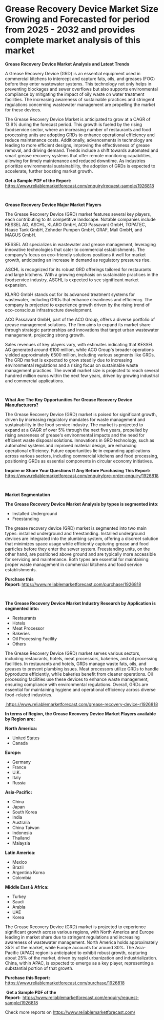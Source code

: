 <p><h1>Grease Recovery Device Market Size Growing and Forecasted for period from 2025 - 2032 and provides complete market analysis of this market</h1></p><p><strong>Grease Recovery Device Market Analysis and Latest Trends</strong></p>
<p><p>A Grease Recovery Device (GRD) is an essential equipment used in commercial kitchens to intercept and capture fats, oils, and greases (FOG) before they enter wastewater systems. This technology not only helps in preventing blockages and sewer overflows but also supports environmental compliance by mitigating the impact of oily waste on water treatment facilities. The increasing awareness of sustainable practices and stringent regulations concerning wastewater management are propelling the market for these devices.</p><p>The Grease Recovery Device Market is anticipated to grow at a CAGR of 13.9% during the forecast period. This growth is fueled by the rising foodservice sector, where an increasing number of restaurants and food processing units are adopting GRDs to enhance operational efficiency and reduce maintenance costs. Additionally, advancements in technology are leading to more efficient designs, improving the effectiveness of grease removal, and driving demand. Trends include a shift towards automated and smart grease recovery systems that offer remote monitoring capabilities, allowing for timely maintenance and reduced downtime. As industries prioritize environmental sustainability, the adoption of GRDs is expected to accelerate, further boosting market growth.</p></p>
<p><strong>Get a Sample PDF of the Report:&nbsp;</strong> <a href="https://www.reliablemarketforecast.com/enquiry/request-sample/1926818?utm_campaign=2781&utm_medium=2&utm_source=Github&utm_content=ia&utm_term=28032025&utm_id=grease-recovery-device">https://www.reliablemarketforecast.com/enquiry/request-sample/1926818</a></p>
<p>&nbsp;</p>
<p><strong>Grease Recovery Device Major Market Players</strong></p>
<p><p>The Grease Recovery Device (GRD) market features several key players, each contributing to its competitive landscape. Notable companies include KESSEL AG, ASCHL, KLARO GmbH, ACO Passavant GmbH, TOPATEC, Haase Tank GmbH, Zehnder Pumpen GmbH, GRAF, Mall GmbH, and MAGUS GmbH.</p><p>KESSEL AG specializes in wastewater and grease management, leveraging innovative technologies that cater to commercial establishments. The company's focus on eco-friendly solutions positions it well for market growth, anticipating an increase in demand as regulatory pressures rise.</p><p>ASCHL is recognized for its robust GRD offerings tailored for restaurants and large kitchens. With a growing emphasis on sustainable practices in the foodservice industry, ASCHL is expected to see significant market expansion. </p><p>KLARO GmbH stands out for its advanced treatment systems for wastewater, including GRDs that enhance cleanliness and efficiency. The company is projected to experience growth driven by the rising trend of eco-conscious infrastructure development.</p><p>ACO Passavant GmbH, part of the ACO Group, offers a diverse portfolio of grease management solutions. The firm aims to expand its market share through strategic partnerships and innovations that target urban wastewater management, projecting strong growth.</p><p>Sales revenues of key players vary, with estimates indicating that KESSEL AG generated around €100 million, while ACO Group's broader operations yielded approximately €500 million, including various segments like GRDs. The GRD market is expected to grow steadily due to increasing environmental regulations and a rising focus on sustainable waste management practices. The overall market size is projected to reach several hundred million euros within the next few years, driven by growing industrial and commercial applications.</p></p>
<p>&nbsp;</p>
<p><strong>What Are The Key Opportunities For Grease Recovery Device Manufacturers?</strong></p>
<p><p>The Grease Recovery Device (GRD) market is poised for significant growth, driven by increasing regulatory mandates for waste management and sustainability in the food service industry. The market is projected to expand at a CAGR of over 5% through the next five years, propelled by rising awareness of grease's environmental impacts and the need for efficient waste disposal solutions. Innovations in GRD technology, such as automated systems and improved material design, are enhancing operational efficiency. Future opportunities lie in expanding applications across various sectors, including commercial kitchens and food processing, positioning GRDs as essential components in circular economy initiatives.</p></p>
<p><strong>Inquire or Share Your Questions If Any Before Purchasing This Report:</strong> <a href="https://www.reliablemarketforecast.com/enquiry/pre-order-enquiry/1926818?utm_campaign=2781&utm_medium=2&utm_source=Github&utm_content=ia&utm_term=28032025&utm_id=grease-recovery-device">https://www.reliablemarketforecast.com/enquiry/pre-order-enquiry/1926818</a></p>
<p>&nbsp;</p>
<p><strong>Market Segmentation</strong></p>
<p><strong>The Grease Recovery Device Market Analysis by types is segmented into:</strong></p>
<p><ul><li>Installed Underground</li><li>Freestanding</li></ul></p>
<p><p>The grease recovery device (GRD) market is segmented into two main types: installed underground and freestanding. Installed underground devices are integrated into the plumbing system, offering a discreet solution that minimizes space usage while efficiently capturing grease and food particles before they enter the sewer system. Freestanding units, on the other hand, are positioned above ground and are typically more accessible for servicing and maintenance. Both types are essential for maintaining proper waste management in commercial kitchens and food service establishments.</p></p>
<p><strong>Purchase this Report:&nbsp;</strong><a href="https://www.reliablemarketforecast.com/purchase/1926818?utm_campaign=2781&utm_medium=2&utm_source=Github&utm_content=ia&utm_term=28032025&utm_id=grease-recovery-device">https://www.reliablemarketforecast.com/purchase/1926818</a></p>
<p>&nbsp;</p>
<p><strong>The Grease Recovery Device Market Industry Research by Application is segmented into:</strong></p>
<p><ul><li>Restaurants</li><li>Hotels</li><li>Meat Processor</li><li>Bakeries</li><li>Oil Processing Facility</li><li>Others</li></ul></p>
<p><p>The Grease Recovery Device (GRD) market serves various sectors, including restaurants, hotels, meat processors, bakeries, and oil processing facilities. In restaurants and hotels, GRDs manage waste fats, oils, and greases to prevent plumbing issues. Meat processors utilize GRDs to handle byproducts efficiently, while bakeries benefit from cleaner operations. Oil processing facilities use these devices to enhance waste management, ensuring compliance with environmental regulations. Overall, GRDs are essential for maintaining hygiene and operational efficiency across diverse food-related industries.</p></p>
<p><a href="https://www.reliablemarketforecast.com/grease-recovery-device-r1926818?utm_campaign=2781&utm_medium=2&utm_source=Github&utm_content=ia&utm_term=28032025&utm_id=grease-recovery-device">&nbsp;https://www.reliablemarketforecast.com/grease-recovery-device-r1926818</a></p>
<p><strong>In terms of Region, the Grease Recovery Device Market Players available by Region are:</strong></p>
<p>
    <p> <strong> North America: </strong>
        <ul>
            <li>United States</li>
            <li>Canada</li>
        </ul>
        </p> 
    <p> <strong> Europe: </strong>
        <ul>
            <li>Germany</li>
            <li>France</li>
            <li>U.K.</li>
            <li>Italy</li>
            <li>Russia</li>
        </ul>
        </p> 
    <p> <strong> Asia-Pacific: </strong>
        <ul>
            <li>China</li>
            <li>Japan</li>
            <li>South Korea</li>
            <li>India</li>
            <li>Australia</li>
            <li>China Taiwan</li>
            <li>Indonesia</li>
            <li>Thailand</li>
            <li>Malaysia</li>
        </ul>
        </p> 
    <p> <strong> Latin America: </strong>
        <ul>
            <li>Mexico</li>
            <li>Brazil</li>
            <li>Argentina Korea</li>
            <li>Colombia</li>
        </ul>
        </p> 
    <p> <strong> Middle East & Africa: </strong>
        <ul>
            <li>Turkey</li>
            <li>Saudi</li>
            <li>Arabia</li>
            <li>UAE</li>
            <li>Korea</li>
        </ul>
    </p>
    </p>
<p><p>The Grease Recovery Device (GRD) market is projected to experience significant growth across various regions, with North America and Europe leading in market share due to stringent regulations and increasing awareness of wastewater management. North America holds approximately 35% of the market, while Europe accounts for around 30%. The Asia-Pacific (APAC) region is anticipated to exhibit robust growth, capturing about 25% of the market, driven by rapid urbanization and industrialization. China, within APAC, is expected to emerge as a key player, representing a substantial portion of that growth.</p></p>
<p><strong>Purchase this Report: </strong><a href="https://www.reliablemarketforecast.com/purchase/1926818?utm_campaign=2781&utm_medium=2&utm_source=Github&utm_content=ia&utm_term=28032025&utm_id=grease-recovery-device">https://www.reliablemarketforecast.com/purchase/1926818</a></p>
<p>&nbsp;<strong>Get a Sample PDF of the Report:&nbsp;&nbsp;</strong><a href="https://www.reliablemarketforecast.com/enquiry/request-sample/1926818?utm_campaign=2781&utm_medium=2&utm_source=Github&utm_content=ia&utm_term=28032025&utm_id=grease-recovery-device">https://www.reliablemarketforecast.com/enquiry/request-sample/1926818</a></p>
<p><strong></strong></p>
<p>Check more reports on <a href="https://www.reliablemarketforecast.com/?utm_campaign=2781&utm_medium=2&utm_source=Github&utm_content=ia&utm_term=28032025&utm_id=grease-recovery-device">https://www.reliablemarketforecast.com/</a></p>